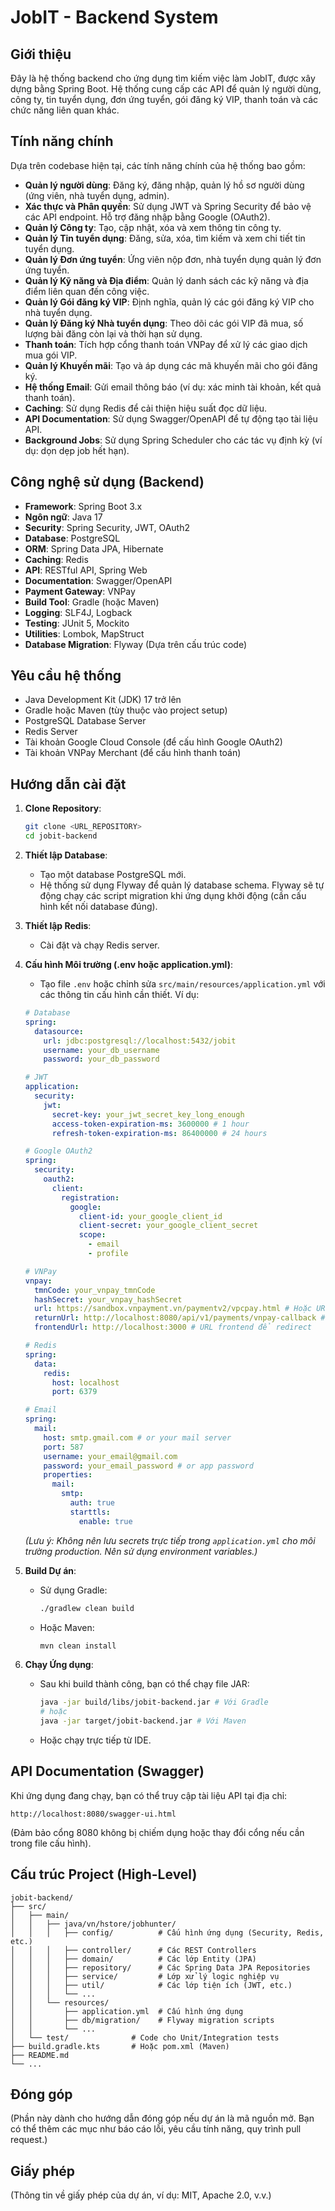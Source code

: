 # JobIT - Backend System

## Giới thiệu

Đây là hệ thống backend cho ứng dụng tìm kiếm việc làm JobIT, được xây dựng bằng Spring Boot. Hệ thống cung cấp các API để quản lý người dùng, công ty, tin tuyển dụng, đơn ứng tuyển, gói đăng ký VIP, thanh toán và các chức năng liên quan khác.

## Tính năng chính

Dựa trên codebase hiện tại, các tính năng chính của hệ thống bao gồm:

- **Quản lý người dùng**: Đăng ký, đăng nhập, quản lý hồ sơ người dùng (ứng viên, nhà tuyển dụng, admin).
- **Xác thực và Phân quyền**: Sử dụng JWT và Spring Security để bảo vệ các API endpoint. Hỗ trợ đăng nhập bằng Google (OAuth2).
- **Quản lý Công ty**: Tạo, cập nhật, xóa và xem thông tin công ty.
- **Quản lý Tin tuyển dụng**: Đăng, sửa, xóa, tìm kiếm và xem chi tiết tin tuyển dụng.
- **Quản lý Đơn ứng tuyển**: Ứng viên nộp đơn, nhà tuyển dụng quản lý đơn ứng tuyển.
- **Quản lý Kỹ năng và Địa điểm**: Quản lý danh sách các kỹ năng và địa điểm liên quan đến công việc.
- **Quản lý Gói đăng ký VIP**: Định nghĩa, quản lý các gói đăng ký VIP cho nhà tuyển dụng.
- **Quản lý Đăng ký Nhà tuyển dụng**: Theo dõi các gói VIP đã mua, số lượng bài đăng còn lại và thời hạn sử dụng.
- **Thanh toán**: Tích hợp cổng thanh toán VNPay để xử lý các giao dịch mua gói VIP.
- **Quản lý Khuyến mãi**: Tạo và áp dụng các mã khuyến mãi cho gói đăng ký.
- **Hệ thống Email**: Gửi email thông báo (ví dụ: xác minh tài khoản, kết quả thanh toán).
- **Caching**: Sử dụng Redis để cải thiện hiệu suất đọc dữ liệu.
- **API Documentation**: Sử dụng Swagger/OpenAPI để tự động tạo tài liệu API.
- **Background Jobs**: Sử dụng Spring Scheduler cho các tác vụ định kỳ (ví dụ: dọn dẹp job hết hạn).

## Công nghệ sử dụng (Backend)

- **Framework**: Spring Boot 3.x
- **Ngôn ngữ**: Java 17
- **Security**: Spring Security, JWT, OAuth2
- **Database**: PostgreSQL
- **ORM**: Spring Data JPA, Hibernate
- **Caching**: Redis
- **API**: RESTful API, Spring Web
- **Documentation**: Swagger/OpenAPI
- **Payment Gateway**: VNPay
- **Build Tool**: Gradle (hoặc Maven)
- **Logging**: SLF4J, Logback
- **Testing**: JUnit 5, Mockito
- **Utilities**: Lombok, MapStruct
- **Database Migration**: Flyway (Dựa trên cấu trúc code)

## Yêu cầu hệ thống

- Java Development Kit (JDK) 17 trở lên
- Gradle hoặc Maven (tùy thuộc vào project setup)
- PostgreSQL Database Server
- Redis Server
- Tài khoản Google Cloud Console (để cấu hình Google OAuth2)
- Tài khoản VNPay Merchant (để cấu hình thanh toán)

## Hướng dẫn cài đặt

1.  **Clone Repository**:
    ```bash
    git clone <URL_REPOSITORY>
    cd jobit-backend
    ```

2.  **Thiết lập Database**:
    - Tạo một database PostgreSQL mới.
    - Hệ thống sử dụng Flyway để quản lý database schema. Flyway sẽ tự động chạy các script migration khi ứng dụng khởi động (cần cấu hình kết nối database đúng).

3.  **Thiết lập Redis**:
    - Cài đặt và chạy Redis server.

4.  **Cấu hình Môi trường (.env hoặc application.yml)**:
    - Tạo file `.env` hoặc chỉnh sửa `src/main/resources/application.yml` với các thông tin cấu hình cần thiết. Ví dụ:

    ```yaml
    # Database
    spring:
      datasource:
        url: jdbc:postgresql://localhost:5432/jobit
        username: your_db_username
        password: your_db_password

    # JWT
    application:
      security:
        jwt:
          secret-key: your_jwt_secret_key_long_enough
          access-token-expiration-ms: 3600000 # 1 hour
          refresh-token-expiration-ms: 86400000 # 24 hours

    # Google OAuth2
    spring:
      security:
        oauth2:
          client:
            registration:
              google:
                client-id: your_google_client_id
                client-secret: your_google_client_secret
                scope:
                  - email
                  - profile

    # VNPay
    vnpay:
      tmnCode: your_vnpay_tmnCode
      hashSecret: your_vnpay_hashSecret
      url: https://sandbox.vnpayment.vn/paymentv2/vpcpay.html # Hoặc URL production
      returnUrl: http://localhost:8080/api/v1/payments/vnpay-callback # Đảm bảo khớp với cấu hình VNPay
      frontendUrl: http://localhost:3000 # URL frontend để redirect

    # Redis
    spring:
      data:
        redis:
          host: localhost
          port: 6379

    # Email
    spring:
      mail:
        host: smtp.gmail.com # or your mail server
        port: 587
        username: your_email@gmail.com
        password: your_email_password # or app password
        properties:
          mail:
            smtp:
              auth: true
              starttls:
                enable: true
    ```
    *(Lưu ý: Không nên lưu secrets trực tiếp trong `application.yml` cho môi trường production. Nên sử dụng environment variables.)*

5.  **Build Dự án**:
    - Sử dụng Gradle:
      ```bash
      ./gradlew clean build
      ```
    - Hoặc Maven:
      ```bash
      mvn clean install
      ```

6.  **Chạy Ứng dụng**:
    - Sau khi build thành công, bạn có thể chạy file JAR:
      ```bash
      java -jar build/libs/jobit-backend.jar # Với Gradle
      # hoặc
      java -jar target/jobit-backend.jar # Với Maven
      ```
    - Hoặc chạy trực tiếp từ IDE.

## API Documentation (Swagger)

Khi ứng dụng đang chạy, bạn có thể truy cập tài liệu API tại địa chỉ:

```
http://localhost:8080/swagger-ui.html
```

(Đảm bảo cổng 8080 không bị chiếm dụng hoặc thay đổi cổng nếu cần trong file cấu hình).

## Cấu trúc Project (High-Level)

```
jobit-backend/
├── src/
│   ├── main/
│   │   ├── java/vn/hstore/jobhunter/
│   │   │   ├── config/          # Cấu hình ứng dụng (Security, Redis, etc.)
│   │   │   ├── controller/      # Các REST Controllers
│   │   │   ├── domain/          # Các lớp Entity (JPA)
│   │   │   ├── repository/      # Các Spring Data JPA Repositories
│   │   │   ├── service/         # Lớp xử lý logic nghiệp vụ
│   │   │   ├── util/            # Các lớp tiện ích (JWT, etc.)
│   │   │   └── ...
│   │   └── resources/
│   │       ├── application.yml  # Cấu hình ứng dụng
│   │       ├── db/migration/    # Flyway migration scripts
│   │       └── ...
│   └── test/              # Code cho Unit/Integration tests
├── build.gradle.kts       # Hoặc pom.xml (Maven)
├── README.md
└── ...
```

## Đóng góp

(Phần này dành cho hướng dẫn đóng góp nếu dự án là mã nguồn mở. Bạn có thể thêm các mục như báo cáo lỗi, yêu cầu tính năng, quy trình pull request.)

## Giấy phép

(Thông tin về giấy phép của dự án, ví dụ: MIT, Apache 2.0, v.v.) 